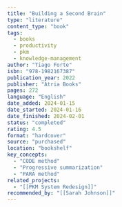 ```yaml
---
title: "Building a Second Brain"
type: "literature"
content_type: "book"
tags:
  - books
  - productivity
  - pkm
  - knowledge-management
author: "Tiago Forte"
isbn: "978-1982167387"
publication_year: 2022
publisher: "Atria Books"
pages: 272
language: "English"
date_added: 2024-01-15
date_started: 2024-01-16
date_finished: 2024-02-01
status: "completed"
rating: 4.5
format: "hardcover"
source: "purchased"
location: "bookshelf"
key_concepts:
  - "CODE method"
  - "Progressive summarization"
  - "PARA method"
related_projects:
  - "[[PKM System Redesign]]"
recommended_by: "[[Sarah Johnson]]"
---
```

